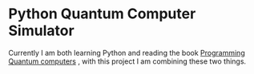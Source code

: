 # Python Quantum Computer Simulator

Currently I am both learning Python and reading the book [Programming Quantum computers](http://shop.oreilly.com/product/0636920167433.do)
, with this project I am combining these two things.
